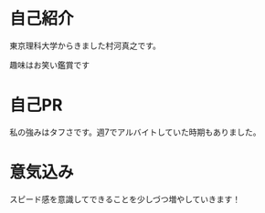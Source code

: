 # 自己紹介
東京理科大学からきました村河真之です。

趣味はお笑い鑑賞です

# 自己PR
私の強みはタフさです。週7でアルバイトしていた時期もありました。

# 意気込み
スピード感を意識してできることを少しづつ増やしていきます！
